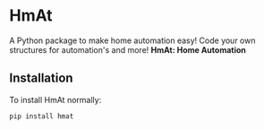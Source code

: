 # HmAt
A Python package to make home automation easy! Code your own structures for automation's and more!
**HmAt: Home Automation**
## Installation
To install HmAt normally:
```sh
pip install hmat
```

